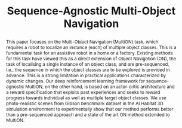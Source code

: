 ---
layout: project-page-new
title: "Sequence-Agnostic Multi-Object Navigation"
authors:
  - name: Nandiraju Gireesh
    sup: 1
  - name: Ayush Agrawal
    sup: 1
  - name: Ahana Datta
    sup: 1
  - name: Snehasis Banerjee
    sup: 1
  - name: Mohan Sridharan
    sup: 1
  - name: Brojeshwar Bhowmick
    sup: 1
  - name: Madhava Krishna
    sup: 1
affiliations:
  - name: IIIT Hyderabad, India
    link: https://robotics.iiit.ac.in
    sup: 1
permalink: /publications/2023/Gireesh_MultiON/
abstract: "This paper focuses on the Multi-Object Navigation (MultiON) task, which requires a robot to localize an instance (each) of multiple object classes. This is a fundamental task for an assistive robot in a home or a factory. Existing methods for this task have viewed this as a direct extension of Object Navigation (ON), the task of localising a single instance of an object class, and are pre-sequenced, i.e., the sequence in which the object classes are to be explored is provided in advance. This is a strong limitation in practical applications characterized by dynamic changes. Our deep reinforcement learning framework for sequence-agnostic MultiON, on the other hand, is based on an actor-critic architecture and a reward specification that exploits past experiences and seeks to reward progress towards individual as well as multiple target object classes. We use photo-realistic scenes from Gibson benchmark dataset in the AI Habitat 3D simulation environment to experimentally show that our method performs better than a pre-sequenced approach and a state of the art ON method extended to MultiON."
paper: https://ieeexplore.ieee.org/document/9775285
#code: https://github.com/sudarshan-s-harithas/CCO-VOXEL 
#supplement: https://iiitaphyd-my.sharepoint.com/personal/avneesh_mishra_research_iiit_ac_in/Documents/Forms/All.aspx?RootFolder=%2Fpersonal%2Favneesh%5Fmishra%5Fresearch%5Fiiit%5Fac%5Fin%2FDocuments%2FRRC%2FOpposing%20View%20Loop%20Closure%2FE2CNN%2FPresented%20Material%2FReF%20Paper&FolderCTID=0x012000A1AB309DA2EB7542856220193D0C0808
#video: https://robotics.iiit.ac.in/publications/2020/deep-mpc-for-visual-servoing/video.mp4
#iframe: https://www.youtube.com/embed/qNAqAlb7m3E # https://www.youtube.com/embed/jhjskX4FQwA

---